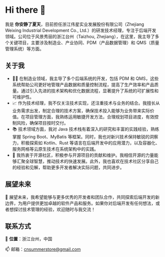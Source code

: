 # Hi there 👋

我是 **你安静了夏天**，目前担任浙江伟星实业发展股份有限公司（Zhejiang Weixing Industrial Development Co., Ltd.）的研发技术经理，专注于后端开发领域。公司位于风景秀丽的浙江台州（Taizhou, Zhejiang），在这里，我主导了多个关键项目，主要涉及制造业、产业协同、PDM（产品数据管理）和 QMS（质量管理系统）等方面。

## 关于我

- 👨‍💻 在制造业领域，我主导了多个后端系统的开发，包括 PDM 和 QMS，这些系统帮助公司更好地管理产品数据和质量控制流程，提高了生产效率和产品质量。通过引入先进的技术架构和优化数据流程，显著提升了系统的可扩展性和可维护性。
- 📈 作为技术经理，我不仅关注技术实现，还注重技术与业务的结合。我擅长从业务需求出发，制定合理的技术方案，确保技术投入能够为业务带来实际价值。在项目管理方面，我熟练运用敏捷开发方法，合理规划项目进度，有效控制风险，确保项目按时交付。
- 📚 技术领域方面，我对 Java 技术栈有着深入的研究和丰富的实践经验，熟练掌握 Spring Boot、MyBatis 等框架。同时，我也对新兴技术保持敏锐的洞察力，积极探索如 Kotlin、Rust 等语言在后端开发中的应用潜力，以及容器化、服务网格等云原生技术在系统架构中的实践。
- 🤝 我热衷于开源社区，积极参与开源项目的贡献和维护。我相信开源的力量能够汇聚全球智慧，推动技术的快速发展。此外，我也喜欢在技术社区分享自己的经验和见解，帮助更多开发者解决实际问题，共同进步。

## 展望未来

🚀 展望未来，我希望能够与更多优秀的开发者和团队合作，共同探索后端开发的新边界，为用户提供更加卓越的软件产品和服务。如果你对后端开发有任何想法，或者想探讨技术管理的经验，欢迎随时与我交流！

## 联系方式

📍 **位置**：浙江台州，中国

📫 邮箱：[cnsummerstore@gmail.com](mailto:cnsummerstore@gmail.com)

